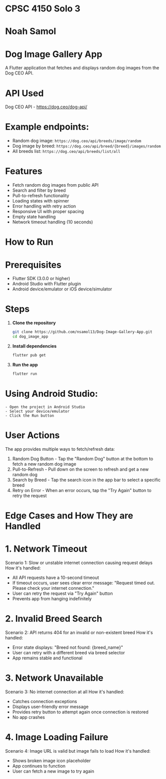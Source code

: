 # CPSC 4150 Solo 3
# Noah Samol
# Dog Image Gallery App

A Flutter application that fetches and displays random dog images from the Dog CEO API.

# API Used
Dog CEO API - https://dog.ceo/dog-api/

# Example endpoints:
- Random dog image: `https://dog.ceo/api/breeds/image/random`
- Dog image by breed: `https://dog.ceo/api/breed/{breed}/images/random`
- All breeds list: `https://dog.ceo/api/breeds/list/all`

# Features
- Fetch random dog images from public API
- Search and filter by breed
- Pull-to-refresh functionality
- Loading states with spinner
- Error handling with retry action
- Responsive UI with proper spacing
- Empty state handling
- Network timeout handling (10 seconds)


# How to Run

# Prerequisites
- Flutter SDK (3.0.0 or higher)
- Android Studio with Flutter plugin
- Android device/emulator or iOS device/simulator

# Steps
1. **Clone the repository**
   ```bash
   git clone https://github.com/nsamol13/Dog-Image-Gallery-App.git
   cd dog_image_app
   ```
2. **Install dependencies**
   ```bash
   flutter pub get
   ```
3. **Run the app**
   ```bash
   flutter run
   ```

# Using Android Studio:
    - Open the project in Android Studio
    - Select your device/emulator
    - Click the Run button


# User Actions
The app provides multiple ways to fetch/refresh data:
1. Random Dog Button - Tap the "Random Dog" button at the bottom to fetch a new random dog image
2. Pull-to-Refresh - Pull down on the screen to refresh and get a new random dog
3. Search by Breed - Tap the search icon in the app bar to select a specific breed
4. Retry on Error - When an error occurs, tap the "Try Again" button to retry the request


# Edge Cases and How They are Handled

# 1. Network Timeout
Scenario 1: Slow or unstable internet connection causing request delays
How it's handled:
- All API requests have a 10-second timeout
- If timeout occurs, user sees clear error message: "Request timed out. Please check your internet connection."
- User can retry the request via "Try Again" button
- Prevents app from hanging indefinitely

# 2. Invalid Breed Search
Scenario 2: API returns 404 for an invalid or non-existent breed
How it's handled:
- Error state displays: "Breed not found: {breed_name}"
- User can retry with a different breed via breed selector
- App remains stable and functional

# 3. Network Unavailable
Scenario 3: No internet connection at all
How it's handled:
- Catches connection exceptions
- Displays user-friendly error message
- Provides retry button to attempt again once connection is restored
- No app crashes

# 4. Image Loading Failure
Scenario 4: Image URL is valid but image fails to load
How it's handled:
- Shows broken image icon placeholder
- App continues to function
- User can fetch a new image to try again
